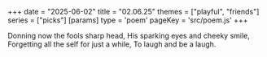 +++
date = "2025-06-02"
title = "02.06.25"
themes = ["playful", "friends"]
series = ["picks"]
[params]
  type = 'poem'
  pageKey = 'src/poem.js'
+++

Donning now the fools sharp head,
His sparking eyes and cheeky smile,
Forgetting all the self for just a while,
To laugh and be a laugh.
